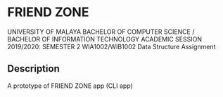 # FRIEND ZONE
UNIVERSITY OF MALAYA
BACHELOR OF COMPUTER SCIENCE / BACHELOR OF INFORMATION TECHNOLOGY
ACADEMIC SESSION 2019/2020: SEMESTER 2
WIA1002/WIB1002 Data Structure
Assignment

## Description
A prototype of FRIEND ZONE app (CLI app)
